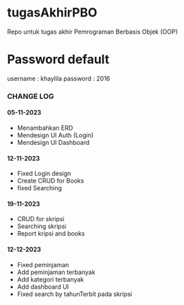 # tugasAkhirPBO
Repo untuk tugas akhir Pemrograman Berbasis Objek (OOP)

# Password default
username : khaylila
password : 2016

### CHANGE LOG
#### 05-11-2023
* Menambahkan ERD
* Mendesign UI Auth (Login)
* Mendesign UI Dashboard 

#### 12-11-2023
* Fixed Login design
* Create CRUD for Books
* fixed Searching

#### 19-11-2023
* CRUD for skripsi
* Searching skripsi
* Report kripsi and books

#### 12-12-2023
* Fixed peminjaman
* Add peminjaman terbanyak
* Add kategori terbanyak
* Add dashboard UI
* Fixed search by tahunTerbit pada skripsi
